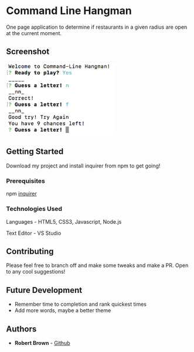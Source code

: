# Command Line Hangman

One page application to determine if restaurants in a given radius are open at the current moment.

## Screenshot

<img src="screenshot.png" width="300">

## Getting Started

Download my project and install inquirer from npm to get going!

### Prerequisites

npm [inquirer](https://www.npmjs.com/package/inquirer)

### Technologies Used

Languages - HTML5, CSS3, Javascript, Node.js

Text Editor - VS Studio

## Contributing

Please feel free to branch off and make some tweaks and make a PR. Open to any cool suggestions!

## Future Development

* Remember time to completion and rank quickest times
* Add more words, maybe a better theme

## Authors

* **Robert Brown** - [Github](https://github.com/robertbernardbrown)
